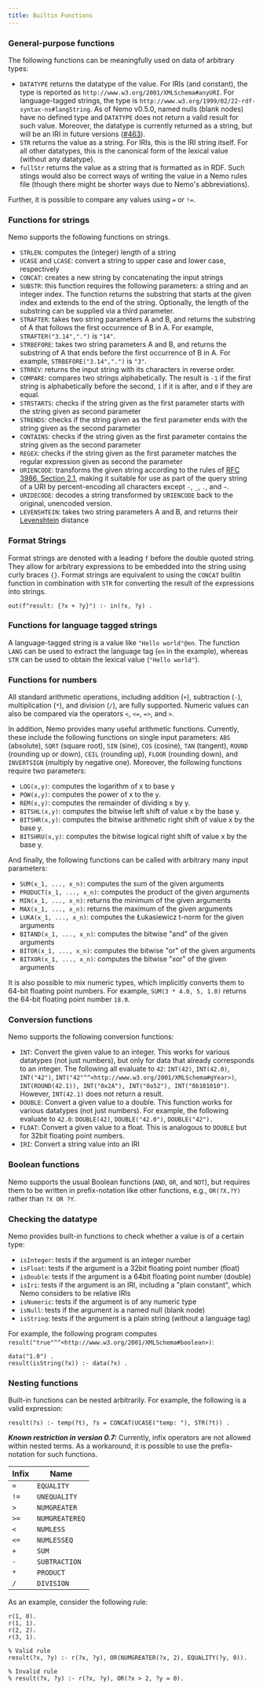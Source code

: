 ```yaml
---
title: Builtin Functions
---
```



### General-purpose functions

The following functions can be meaningfully used on data of arbitrary types:
- `DATATYPE` returns the datatype of the value. For IRIs (and constant), the type is reported as `http://www.w3.org/2001/XMLSchema#anyURI`. For language-tagged strings, the type is `http://www.w3.org/1999/02/22-rdf-syntax-ns#langString`. As of Nemo v0.5.0, named nulls (blank nodes) have no defined type and `DATATYPE` does not return a valid result for such value. Moreover, the datatype is currently returned as a string, but will be an IRI in future versions ([#463](https://github.com/knowsys/nemo/issues/463)).
- `STR` returns the value as a string. For IRIs, this is the IRI string itself. For all other datatypes, this is the canonical form of the lexical value (without any datatype).
- `fullStr` returns the value as a string that is formatted as in RDF. Such stings would also be correct ways of writing the value in a Nemo rules file (though there might be shorter ways due to Nemo's abbreviations).

Further, it is possible to compare any values using `=` or `!=`.

### Functions for strings

Nemo supports the following functions on strings.
- `STRLEN`: computes the (integer) length of a string
- `UCASE` and `LCASE`: convert a string to upper case and lower case, respectively
- `CONCAT`: creates a new string by concatenating the input strings
- `SUBSTR`: this function requires the following parameters: a string and an integer index. The function returns the substring
that starts at the given index and extends to the end of the string. Optionally, the length of the substring can be supplied via a third parameter.
- `STRAFTER`: takes two string parameters A and B, and returns the substring of A that follows the first occurrence of B in A. For example, `STRAFTER("3.14",".")` is `"14"`.
- `STRBEFORE`: takes two string parameters A and B, and returns the substring of A that ends before the first occurrence of B in A. For example, `STRBEFORE("3.14",".")` is `"3"`.
- `STRREV`: returns the input string with its characters in reverse order.
- `COMPARE`: compares two strings alphabetically. The result is `-1` if the first string is alphabetically before the second, `1` if it is after, and `0` if they are equal.
- `STRSTARTS`: checks if the string given as the first parameter starts with the string given as second parameter
- `STRENDS`: checks if the string given as the first parameter ends with the string given as the second parameter
- `CONTAINS`: checks if the string given as the first parameter contains the string given as the second parameter
- `REGEX`: checks if the string given as the first parameter matches the regular expression given as second the parameter
- `URIENCODE`: transforms the given string according to the rules of [RFC 3986, Section 2.1](https://www.rfc-editor.org/rfc/rfc3986#section-2.1), making it suitable for use as part of the query string of a URI by percent-encoding all characters except `-`, `_`, `.`, and `~`.
- `URIDECODE`: decodes a string transformed by `URIENCODE` back to the original, unencoded version.
- `LEVENSHTEIN`: takes two string parameters A and B, and returns their [Levenshtein](https://en.wikipedia.org/wiki/Levenshtein_distance) distance

### Format Strings

Format strings are denoted with a leading `f` before the double quoted string. They allow for arbitrary expressions to be embedded into the string using curly braces `{}`. Format strings are equivalent to using the `CONCAT` builtin function in combination with `STR` for converting the result of the expressions into strings. 

```
out(f"result: {?x + ?y}") :- in(?x, ?y) .
```

### Functions for language tagged strings

A language-tagged string is a value like `"Hello world"@en`. The function `LANG` can be used to extract the language tag (`en` in the example), whereas `STR` can be used to obtain the lexical value (`"Hello world"`).

### Functions for numbers

All standard arithmetic operations, including addition (`+`), subtraction (`-`), multiplication (`*`), and division (`/`), are fully supported. Numeric values can also be compared via the operators `<`, `<=`, `=>`, and `>`.   

In addition, Nemo provides many useful arithmetic functions. Currently, these include the following functions on single input parameters:
`ABS` (absolute), `SQRT` (square root), `SIN` (sine), `COS` (cosine), `TAN` (tangent), `ROUND` (rounding up or down), `CEIL` (rounding up), `FLOOR` (rounding down), 
and `INVERTSIGN` (multiply by negative one). Moreover, the following functions require two parameters:
- `LOG(x,y)`: computes the logarithm of x to base y
- `POW(x,y)`: computes the power of x to the y.
- `REM(x,y)`: computes the remainder of dividing x by y.
- `BITSHL(x,y)`: computes the bitwise left shift of value x by the base y.
- `BITSHR(x,y)`: computes the bitwise arithmetic right shift of value x by the base y.
- `BITSHRU(x,y)`: computes the bitwise logical right shift of value x by the base y.

And finally, the following functions can be called with arbitrary many input parameters:
- `SUM(x_1, ..., x_n)`: computes the sum of the given arguments
- `PRODUCT(x_1, ..., x_n)`: computes the product of the given arguments
- `MIN(x_1, ..., x_n)`: returns the minimum of the given arguments
- `MAX(x_1, ..., x_n)`: returns the maximum of the given arguments
- `LUKA(x_1, ..., x_n)`: computes the Łukasiewicz t-norm for the given arguments
- `BITAND(x_1, ..., x_n)`: computes the bitwise "and" of the given arguments
- `BITOR(x_1, ..., x_n)`: computes the bitwise "or" of the given arguments
- `BITXOR(x_1, ..., x_n)`: computes the bitwise "xor" of the given arguments

It is also possible to mix numeric types, which implicitly converts them to 64-bit floating point numbers. For example, `SUM(3 * 4.0, 5, 1.0)` returns the 64-bit floating point number `18.0`.

### Conversion functions

Nemo supports the following conversion functions:
- `INT`: Convert the given value to an integer. This works for various datatypes (not just numbers), but only for data that already corresponds to an integer. The following all evaluate to `42`: `INT(42)`, `INT(42.0)`, `INT("42")`, `INT("42"^^<http://www.w3.org/2001/XMLSchema#gYear>)`, `INT(ROUND(42.1)), INT("0x2A"), INT("0o52"), INT("0b101010")`. However, `INT(42.1)` does not return a result.
- `DOUBLE`: Convert a given value to a double. This function works for various datatypes (not just numbers). For example, the following evaluate to `42.0`: `DOUBLE(42)`, `DOUBLE("42.0")`, `DOUBLE("42").`
- `FLOAT`: Convert a given value to a float. This is analogous to `DOUBLE` but for 32bit floating point numbers.
- `IRI`: Convert a string value into an IRI


### Boolean functions

Nemo supports the usual Boolean functions (`AND`, `OR`, and `NOT`), but requires them to be written in prefix-notation like other functions, e.g., `OR(?X,?Y)` rather than `?X OR ?Y`. 

### Checking the datatype

Nemo provides built-in functions to check whether a value is of a certain type:

- `isInteger`: tests if the argument is an integer number
- `isFloat`: tests if the argument is a 32bit floating point number (float)
- `isDouble`: tests if the argument is a 64bit floating point number (double)
- `isIri`: tests if the argument is an IRI, including a "plain constant", which Nemo considers to be relative IRIs
- `isNumeric`: tests if the argument is of any numeric type
- `isNull`: tests if the argument is a named null (blank node)
- `isString`: tests if the argument is a plain string (without a language tag)

For example, the following program computes `result("true"^^<http://www.w3.org/2001/XMLSchema#boolean>)`:

```
data("1.0") .
result(isString(?x)) :- data(?x) .
```

### Nesting functions

Built-in functions can be nested arbitrarily. For example, the following is a valid expression:

```
result(?s) :- temp(?t), ?s = CONCAT(UCASE("temp: "), STR(?t)) .
```

***Known restriction in version 0.7:***
Currently, infix operators are not allowed within nested terms. As a workaround, it is possible to use the prefix-notation for such functions.

| Infix    | Name          |
| -------- | --------------|
| `=`      | `EQUALITY`    |
| `!=`     | `UNEQUALITY`  |
| `>`      | `NUMGREATER`  |
| `>=`     | `NUMGREATEREQ`|
| `<`      | `NUMLESS`     |
| `<=`     | `NUMLESSEQ`   |
| `+`      | `SUM`         |
| `-`      | `SUBTRACTION` |
| `*`      | `PRODUCT`     |
| `/`      | `DIVISION`    |

As an example, consider the following rule:

```
r(1, 0).
r(1, 1).
r(2, 2).
r(3, 1).

% Valid rule
result(?x, ?y) :- r(?x, ?y), OR(NUMGREATER(?x, 2), EQUALITY(?y, 0)).

% Invalid rule
% result(?x, ?y) :- r(?x, ?y), OR(?x > 2, ?y = 0).
```
